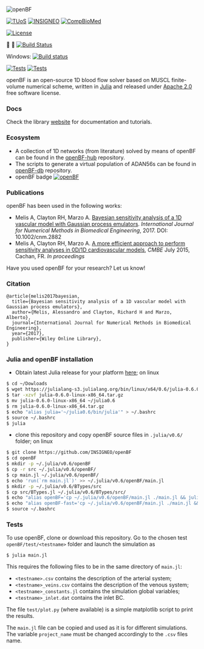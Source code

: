 ![openBF](https://alemelis.github.io/openbf.jl/images/openBF.svg)  

[![TUoS](https://img.shields.io/badge/-The%20University%20of%20Sheffield-blue.svg?colorA=ffffff&colorB=009fe3&logo=data%3Aimage%2Fpng%3Bbase64%2CiVBORw0KGgoAAAANSUhEUgAAAA4AAAAOCAMAAAAolt3jAAABsFBMVEUAAABmZplVVYBLPHheUYZJPXlSR3pCOnNgWIdoYI9FPnVMQXc0JGM0KmhEOXI0MW8xMW2Ph6yYkrOWj6%2BOiayinLqWkbIcWJkdWJezrsW2sciclrWmoL0cWpkbXJuCfqQVba4Vba2tqsKBgKWXkbGgm7ioo7%2Bln7umobyppcClob0RdrgSd7ikoLuXkbEeeKwieqmYkrKkn7sAneAAn%2BMBnN8Dn%2BIEj9IEkNQEoOMFi88GicwHnuAInuAVaqkVgrEWa6sWiskYj84ek88mk8wmqOInqOIqhrA4qd45qd87kaA8q988q%2BA9qN0%2Fk51Aqd1CqdxCqd1JnqtNnc9OnKVPnItSmsZUmqZVlsFVnYZVns1bst9ds99ftN9isNtitN9joa1msdtnveZqoaRqrNZqvuZsrdZvk2lylWR0nKZ2oJx%2BfKOBf6WEn5eGr3iIr3eduNWfmbifmrifudWim6mjnKmloLymrz2psTuuqb6uqsOwq8C0taG2tqS4tqy4tra6uTC6ui6%2FsCK%2FsCPBvdHDv9LFwtfGwtjOy9rPzdvUlaHmkpb%2B%2FPz%2B%2Fv7%2F%2FPz%2F%2F%2F9OZpcfAAAAM3RSTlMABQYRExUZHyAgJS8xMTFTVFleZmiJkpOTmp2oqba9wsTFxcfO0dPX3OLj5%2Bf19v39%2Fv4kncL4AAAAvElEQVR4AWNgYBIQV9Q20NdRkOBnZGBg4DExTQ9taIzMMDbhA3PdzMqbmyosXaHc4kCvvHy%2FgAIINzElvL%2B%2FvzcoLQ7E5bX1TOhq624P8bDhBnLZTEwye%2Fr7%2BpNNTFgYgMApJreuprY%2BK94RyOGSlEv19XZx9vFPkpViZ1BRZ7WKdq%2Bsto%2B1ZtZQYhAp1FS2iCopDTaX1yoSZmDgkNHrsAuLcOjUleZkAAGxqtbsnJYyUQYoEFIzMlQVBLEA%2FZgsl9iPrB4AAAAASUVORK5CYII%3D)](https://www.sheffield.ac.uk)
[![INSIGNEO](https://img.shields.io/badge/-INSIGNEO-red.svg?colorA=ffffff&colorB=cf2020&logo=data%3Aimage%2Fpng%3Bbase64%2CiVBORw0KGgoAAAANSUhEUgAAAA4AAAAOCAMAAAAolt3jAAABC1BMVEUAAAD%2FAAC%2FAADMGhrRFxfSHh7VHBzJGxvTISHKICDMHx%2FOHR3RJCTTIyPOISHPICDMHR3NIyPNICDRISHQHx%2FQHx%2FOHx%2FQISHOICDQICDQHx%2FOHx%2FPISHQISHQICDOICDQISHOICDQICDPISHPICDQISHPICDPICDOHx%2FPISHPISHQISHPICDPISHPISHQICDOICDOICDPHx%2FPICDPICDOICDPICDPICDPICDPHx%2FPICDPICDQICDPICDPHx%2FQISHOICDPICDPICDPICDPICDPHx%2FMISHOICDPICDQICDPICDPISHPHx%2FPICDPICDPICDPICDPICDPICDOICDPHx%2FPICDPICDPICDPICDi8V76AAAAWHRSTlMAAgQKCxESExcYGRocHR8gIyRITVFSU1ZYYWJjZGZnaWxucXV5fH%2BAg4SFjI%2BUlZeYqKuusbK2ubrDxcbHycvMzdHU2Nrb4uLl5%2Bnq6%2Bzt7u%2F09vf7%2FP3%2B%2FHERCQAAAKVJREFUeAEdx%2BVCg2AAhtHHAANDMQRD7ECwO7DDjViM7b3%2FK9n4zr9Dxdk6jjc4s02si46kK7tMLGDuW%2Fq%2FvdxZlt5shh7VWhsGTqWvTVYll0q4PjMyy7VuYHQ7nIL98oVMAey183sI9EtNPpzXfz7BV8aHIpi%2Fe3ch1iuHysYxnFxHTDf1bD7xpMKBxa6Kk6WVKFXPY8BLZTQWMMYOHvK%2FZHcS6AOapR0V%2FpSSVQAAAABJRU5ErkJggg%3D%3D)](https://insigneo.org/)
[![CompBioMed](https://img.shields.io/badge/-CompBioMed-yellow.svg?colorA=00&colorB=f4b540&logo=data%3Aimage%2Fpng%3Bbase64%2CiVBORw0KGgoAAAANSUhEUgAAAAoAAAAQCAMAAAAYoR5yAAAA81BMVEUAAAD%2F%2F%2F%2Bqqqr%2F%2F8z%2FzLP%2FyKT%2F1ar%2F4KP%2F9dj%2F5L%2Fm1bP%2F3bv%2Fx4Dw4eHbzJn%2F26%2F52Zn%2FzobQypT%2F6LveyLH%2FyID63d3%2F05P%2Fx3nt19fZzbT%2Fv2Dx0sHk0NDPtX7%2Fxln207D53abEr3f8vFjx1Jz%2FxWP%2FvmL%2FwWT%2Fw0f8vk7t0aj12aLBsnzz0qbTvZritmTAq3vWtF6%2FrIHHr4rJsor6vGPYu3vCsIft17rewJLCq3nw267KtYn%2Fv1vKtJL%2FvFPzz5v547H536P9uE%2FLrG7LsnHGsHbyvmXexIzWq130qkP3y3%2F8tUr3yYD6s0T8sz78tETsoiaWAAAAUXRSTlMAAgMFCg4YGRocHh4gIiMjKCorLS4uNDQ3OT1ISkxPUFFTVldYXV5eYWJkZWdnaGlqamttbW9wcXN1dnh5e35%2Bf3%2BAgYSFio6Sl5ydn6GkqK2fR9KlAAAAd0lEQVQI1zXGRQKCABRAwWdhY3d3t9iJ3d7%2FNC74zmo4H%2FH4AGBxoWIzetKUnDFu321c2vtUrdLx0y5j8oj9u3sPzFL9Ps9K86%2FmSho5FK77sgmglGKamLUA6gH6rkzHDzTcBDfe6BJYO6A4DKdDFmpOQG2PuskfKZ4MqTH%2F64gAAAAASUVORK5CYII%3D)](http://www.compbiomed.eu/)

[![License](https://img.shields.io/badge/License-Apache%202.0-blue.svg)](https://opensource.org/licenses/Apache-2.0)

:green_apple: :penguin: [![Build Status](https://travis-ci.org/INSIGNEO/openBF.svg?branch=master)](https://travis-ci.org/INSIGNEO/openBF)

Windows: [![Build status](https://ci.appveyor.com/api/projects/status/88aoe1wo7nd2ao4l?svg=true)](https://ci.appveyor.com/project/alemelis/openbf)

[![Tests](https://img.shields.io/badge/julia%20v0.3.11-Tests%20pass-brightgreen.svg)](https://julialang.org/downloads/oldreleases.html)
[![Tests](https://img.shields.io/badge/julia%20v0.6.0-Tests%20pass-brightgreen.svg)](https://julialang.org/downloads/)

openBF is an open-source 1D blood flow solver based on MUSCL finite-volume numerical scheme, written in [Julia](https://julialang.org/downloads/) and released under [Apache 2.0](http://www.apache.org/licenses/LICENSE-2.0) free software license.

### Docs

Check the library [website](https://INSIGNEO.github.io/openBF/Docs/index.html) for documentation and tutorials.


### Ecosystem

- A collection of 1D networks (from literature) solved by means of openBF can be found in the [openBF-hub](https://github.com/alemelis/openBF-hub) repository.
- The scripts to generate a virtual population of ADAN56s can be found in [openBF-db](https://github.com/alemelis/openBF-db) repository.
- openBF badge [![openBF](https://img.shields.io/badge/-openBF-red.svg?colorA=ffffff&colorB=008080&logo=data%3Aimage%2Fpng%3Bbase64%2CiVBORw0KGgoAAAANSUhEUgAAABQAAAAOCAQAAACFzfR7AAAA10lEQVQoz4XQIUvDARCG8R%2BCaUEEqwwMwyKCYbImLCp%2BAoPJpMWyYFnfN1BBP4IGk0FkYBkyDYJgkBXTUOcYbFM8g0M3t%2F98rhz3Pnfh6GfKg7bQ8exG1hh2xE%2B9SCeLuT4xlC39RkeKUr1%2B1uWAGMKF%2Be9wW7gzgzX1IS2EhhVIaQnnSj6HlEerCsKrObgeeSeEPfvy7oUzqCaKVzLy3oUnpnWFsi3txIUP6%2BwKdQvIuh2pvdmAUwcyvfdM2PwjNx0mvz3tRAgVOZPGciw0LfqXmprlwdEX%2F8%2BRhjBYrRoAAAAASUVORK5CYII%3D)](https://github.com/INSIGNEO/openBF)


### Publications

openBF has been used in the following works:

- Melis A, Clayton RH, Marzo A. [Bayesian sensitivity analysis of a 1D vascular model with Gaussian process emulators](http://rdcu.be/AqLm). _International Journal for Numerical Methods in Biomedical Engineering_, 2017. DOI: 10.1002/cnm.2882
- Melis A, Clayton RH, Marzo A. [A more efficient approach to perform sensitivity analyses in 0D/1D cardiovascular models](http://www.compbiomed.net/2015/cmbe-proceedings.htm), _CMBE_ July 2015, Cachan, FR. _In proceedings_

Have you used openBF for your research? Let us know!

### Citation

```
@article{melis2017bayesian,
  title={Bayesian sensitivity analysis of a 1D vascular model with Gaussian process emulators},
  author={Melis, Alessandro and Clayton, Richard H and Marzo, Alberto},
  journal={International Journal for Numerical Methods in Biomedical Engineering},
  year={2017},
  publisher={Wiley Online Library},
}
```

### Julia and openBF installation

- Obtain latest Julia release for your platform [here](https://julialang.org/downloads/); on linux
```bash
$ cd ~/Dowloads
$ wget https://julialang-s3.julialang.org/bin/linux/x64/0.6/julia-0.6.0-linux-x86_64.tar.gz
$ tar -xzvf julia-0.6.0-linux-x86_64.tar.gz
$ mv julia-0.6.0-linux-x86_64 ~/julia0.6
$ rm julia-0.6.0-linux-x86_64.tar.gz
$ echo "alias julia='~/julia0.6/bin/julia'" > ~/.bashrc
$ source ~/.bashrc
$ julia
```

- clone this repository and copy openBF source files in `.julia/v0.6/` folder; on linux
```bash
$ git clone https://github.com/INSIGNEO/openBF
$ cd openBF
$ mkdir -p ~/.julia/v0.6/openBF
$ cp -r src ~/.julia/v0.6/openBF/
$ cp main.jl ~/.julia/v0.6/openBF/
$ echo 'run(`rm main.jl`)' >> ~/.julia/v0.6/openBF/main.jl
$ mkdir -p ~/.julia/v0.6/BTypes/src
$ cp src/BTypes.jl ~/.julia/v0.6/BTypes/src/
$ echo "alias openBF='cp ~/.julia/v0.6/openBF/main.jl ./main.jl && julia main.jl $1'" >> ~/.bashrc
$ echo "alias openBF-fast='cp ~/.julia/v0.6/openBF/main.jl ./main.jl && julia --check-bounds=no --math-mode=fast main.jl $1'" >> ~/.bashrc
$ source ~/.bashrc
```

### Tests

To use openBF, clone or download this repository. Go to the chosen test `openBF/test/<testname>` folder and launch the simulation as

```
$ julia main.jl
```

This requires the following files to be in the same directory of `main.jl`:

- `<testname>.csv` contains the description of the arterial system;
- `<testname>_veins.csv` contains the description of the venous system;
- `<testname>_constants.jl` contains the simulation global variables;
- `<testname>_inlet.dat` contains the inlet BC.

The file `test/plot.py` (where available) is a simple matplotlib script to print the results.

The `main.jl` file can be copied and used as it is for different simulations. The variable `project_name` must be changed accordingly to the `.csv` files name.
